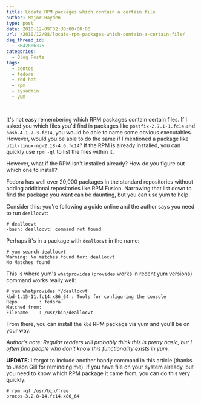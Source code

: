 ```yaml
---
title: Locate RPM packages which contain a certain file
author: Major Hayden
type: post
date: 2010-12-09T02:30:00+00:00
url: /2010/12/08/locate-rpm-packages-which-contain-a-certain-file/
dsq_thread_id:
  - 3642806375
categories:
  - Blog Posts
tags:
  - centos
  - fedora
  - red hat
  - rpm
  - sysadmin
  - yum

---
```

It's not easy remembering which RPM packages contain certain files. If I asked you which files you'd find in packages like `postfix-2.7.1-1.fc14` and `bash-4.1.7-3.fc14`, you would be able to name some obvious executables. However, would you be able to do the same if I mentioned a package like `util-linux-ng-2.18-4.6.fc14`? If the RPM is already installed, you can quickly use `rpm -ql` to list the files within it.

However, what if the RPM isn't installed already? How do you figure out which one to install?

Fedora has well over 20,000 packages in the standard repositories without adding additional repositories like RPM Fusion. Narrowing that list down to find the package you want can be daunting, but you can use yum to help.

Consider this: you're following a guide online and the author says you need to run `deallocvt`:

```
# deallocvt
-bash: deallocvt: command not found
```

Perhaps it's in a package with `deallocvt` in the name:

```
# yum search deallocvt
Warning: No matches found for: deallocvt
No Matches found
```

This is where yum's `whatprovides` (`provides` works in recent yum versions) command works really well:

```
# yum whatprovides */deallocvt
kbd-1.15-11.fc14.x86_64 : Tools for configuring the console
Repo        : fedora
Matched from:
Filename    : /usr/bin/deallocvt
```

From there, you can install the `kbd` RPM package via yum and you'll be on your way.

_Author's note: Regular readers will probably think this is pretty basic, but I often find people who don't know this functionality exists in yum._

**UPDATE:** I forgot to include another handy command in this article (thanks to Jason Gill for reminding me). If you have file on your system already, but you need to know which RPM package it came from, you can do this very quickly:

```
# rpm -qf /usr/bin/free
procps-3.2.8-14.fc14.x86_64
```
